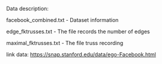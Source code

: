 Data description:

facebook_combined.txt - Dataset information

edge_fktrusses.txt - The file records the number of edges

maximal_fktrusses.txt - The file truss recording

link data: https://snap.stanford.edu/data/ego-Facebook.html
